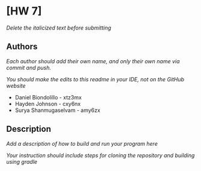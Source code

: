 # [HW 7] 

*Delete the italicized text before submitting*

## Authors

*Each author should add their own name, and *only* their own name via commit and push.*

*You should make the edits to this readme in your IDE, not on the GitHub website*

* Daniel Biondolillo - xtz3mx
* Hayden Johnson - cxy6nx
* Surya Shanmugaselvam - amy6zx

## Description

*Add a description of how to build and run your program here*

*Your instruction should include steps for cloning the repository and building using gradle*

